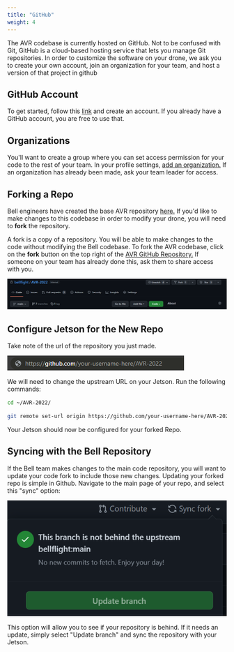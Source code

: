 ```yaml
---
title: "GitHub"
weight: 4
---
```


The AVR codebase is currently hosted on GitHub. Not to be confused with Git, GitHub is a cloud-based hosting service that lets you manage Git repositories. In order to customize the software on your drone, we ask you to create your own account, join an organization for your team, and host a version of that project in github

## GitHub Account

To get started, follow this [link](https://github.com/join) and create an account. If you already have a GitHub account, you are free to use that.

## Organizations

You'll want to create a group where you can set access permission for your code to the rest of your team. In your profile settings, [add an organization.](https://docs.github.com/en/organizations/collaborating-with-groups-in-organizations/creating-a-new-organization-from-scratch) If an organization has already been made, ask your team leader for access.

## Forking a Repo

Bell engineers have created the base AVR repository [here.](https://github.com/bellflight/AVR-2022) If you'd like to make changes to this codebase in order to modify your drone, you will need to **fork** the repository.

A fork is a copy of a repository. You will be able to make changes to the code without modifying the Bell codebase. To fork the AVR codebase, click on the **fork** button on the top right of the [AVR GitHub Repository.](https://github.com/bellflight/AVR-2022) If someone on your team has already done this, ask them to share access with you.

![Bell AVR GitHub Page](GitHubPic1.png)

## Configure Jetson for the New Repo

Take note of the url of the repository you just made.

![URL of the new repository](GitHubPic2.png)

We will need to change the upstream URL on your Jetson. Run the following commands:

```bash
cd ~/AVR-2022/
```

```bash
git remote set-url origin https://github.com/your-username-here/AVR-2022
```

Your Jetson should now be configured for your forked Repo.

## Syncing with the Bell Repository

If the Bell team makes changes to the main code repository, you will want to update your code fork to include those new changes. Updating your forked repo is simple in Github. Navigate to the main page of your repo, and select this "sync" option:

![Fork Refresh](ForkUpdate.png)

This option will allow you to see if your repository is behind. If it needs an update, simply select "Update branch" and sync the repository with your Jetson.
